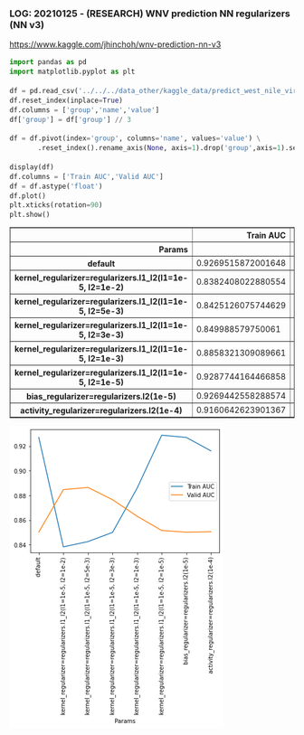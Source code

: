 ### LOG: 20210125 - (RESEARCH) WNV prediction NN regularizers (NN v3)
https://www.kaggle.com/jhinchoh/wnv-prediction-nn-v3


```python
import pandas as pd
import matplotlib.pyplot as plt

df = pd.read_csv('../../../data_other/kaggle_data/predict_west_nile_virus/result_log_20210125.csv',header=None,delimiter=':')
df.reset_index(inplace=True)
df.columns = ['group','name','value']
df['group'] = df['group'] // 3

df = df.pivot(index='group', columns='name', values='value') \
       .reset_index().rename_axis(None, axis=1).drop('group',axis=1).set_index('Params')

display(df)
df.columns = ['Train AUC','Valid AUC']
df = df.astype('float')
df.plot()
plt.xticks(rotation=90)
plt.show()
```


<div>
<style scoped>
    .dataframe tbody tr th:only-of-type {
        vertical-align: middle;
    }

    .dataframe tbody tr th {
        vertical-align: top;
    }

    .dataframe thead th {
        text-align: right;
    }
</style>
<table border="1" class="dataframe">
  <thead>
    <tr style="text-align: right;">
      <th></th>
      <th>Train AUC</th>
      <th>Valid AUC</th>
    </tr>
    <tr>
      <th>Params</th>
      <th></th>
      <th></th>
    </tr>
  </thead>
  <tbody>
    <tr>
      <th>default</th>
      <td>0.9269515872001648</td>
      <td>0.8501572608947754</td>
    </tr>
    <tr>
      <th>kernel_regularizer=regularizers.l1_l2(l1=1e-5, l2=1e-2)</th>
      <td>0.8382408022880554</td>
      <td>0.8846514225006104</td>
    </tr>
    <tr>
      <th>kernel_regularizer=regularizers.l1_l2(l1=1e-5, l2=5e-3)</th>
      <td>0.8425126075744629</td>
      <td>0.8863851428031921</td>
    </tr>
    <tr>
      <th>kernel_regularizer=regularizers.l1_l2(l1=1e-5, l2=3e-3)</th>
      <td>0.849988579750061</td>
      <td>0.8764768838882446</td>
    </tr>
    <tr>
      <th>kernel_regularizer=regularizers.l1_l2(l1=1e-5, l2=1e-3)</th>
      <td>0.8858321309089661</td>
      <td>0.8630756139755249</td>
    </tr>
    <tr>
      <th>kernel_regularizer=regularizers.l1_l2(l1=1e-5, l2=1e-5)</th>
      <td>0.9287744164466858</td>
      <td>0.851500391960144</td>
    </tr>
    <tr>
      <th>bias_regularizer=regularizers.l2(1e-5)</th>
      <td>0.9269442558288574</td>
      <td>0.8501600027084351</td>
    </tr>
    <tr>
      <th>activity_regularizer=regularizers.l2(1e-4)</th>
      <td>0.9160642623901367</td>
      <td>0.8504945039749146</td>
    </tr>
  </tbody>
</table>
</div>



    
![png](/img/2021-01-25-note/output_1_1.png)
    



```python

```
